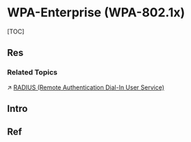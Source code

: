 # WPA-Enterprise (WPA-802.1x)

[TOC]



## Res
### Related Topics
↗ [RADIUS (Remote Authentication Dial-In User Service)](../../../../../../../📱%20Application%20Layer%20Security%20Protocols/RADIUS%20(Remote%20Authentication%20Dial-In%20User%20Service)/RADIUS%20(Remote%20Authentication%20Dial-In%20User%20Service).md)



## Intro


## Ref

